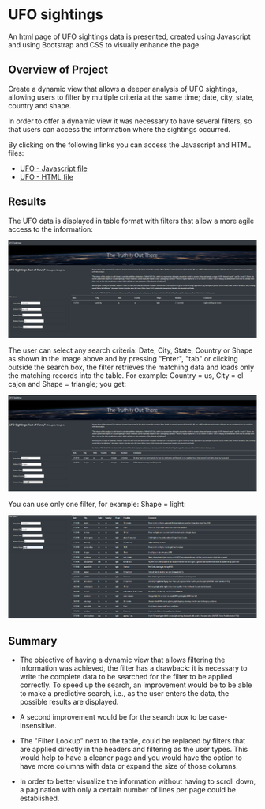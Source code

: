 # UFO sightings

An html page of UFO sightings data is presented, created using Javascript and using Bootstrap and CSS to visually enhance the page.

## Overview of Project
Create a dynamic view that allows a deeper analysis of UFO sightings, allowing users to filter by multiple criteria at the same time; date, city, state, country and shape.

In order to offer a dynamic view it was necessary to have several filters, so that users can access the information where the sightings occurred.

By clicking on the following links you can access the Javascript and HTML files:

- <a href="https://github.com/CarmenU18/UFOs/blob/main/Challenge_UFOs/static/js/app.js"> UFO - Javascript file</a>
- <a href="https://github.com/CarmenU18/UFOs/blob/main/Challenge_UFOs/index.html"> UFO - HTML file</a>

## Results

The UFO data is displayed in table format with filters that allow a more agile access to the information:

<img src = "Resources/Image1.png"></img>

The user can select any search criteria: Date, City, State, Country or Shape as shown in the image above and by pressing "Enter", "tab" or clicking outside the search box, the filter retrieves the matching data and loads only the matching records into the table.
For example: Country = us, City = el cajon and Shape = triangle; you get:

<img src = "Resources/Image2.png"></img>

You can use only one filter, for example: Shape = light:

<img src = "Resources/Image3.png"></img>

## Summary

- The objective of having a dynamic view that allows filtering the information was achieved, the filter has a drawback: it is necessary to write the complete data to be searched for the filter to be applied correctly. To speed up the search, an improvement would be to be able to make a predictive search, i.e., as the user enters the data, the possible results are displayed.

- A second improvement would be for the search box to be case-insensitive.

- The "Filter Lookup" next to the table, could be replaced by filters that are applied directly in the headers and filtering as the user types. This would help to have a cleaner page and you would have the option to have more columns with data or expand the size of those columns.

- In order to better visualize the information without having to scroll down, a pagination with only a certain number of lines per page could be established.
